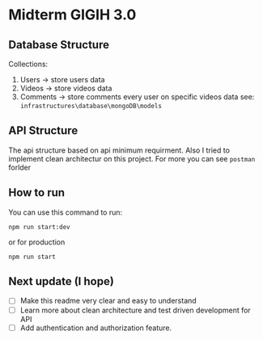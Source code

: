 # Midterm GIGIH 3.0

## Database Structure
Collections:
1. Users -> store users data
2. Videos -> store videos data
1. Comments -> store comments every user on specific videos data
see: `infrastructures\database\mongoDB\models`

## API Structure
The api structure based on api minimum requirment. Also I tried to implement clean architectur on this project.
For more you can see `postman` forlder

## How to run
You can use this command to run:
```
npm run start:dev
```
or for production
```
npm run start
```

## Next update (I hope)
- [ ] Make this readme very clear and easy to understand
- [ ] Learn more about clean architecture and test driven development for API
- [ ] Add authentication and authorization feature.
